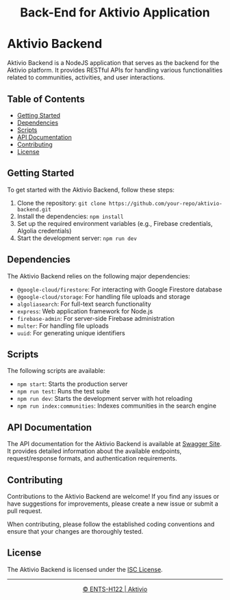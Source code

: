 <p align="center">
 <h1 align="center">Back-End for Aktivio Application</h1>
</p>

# Aktivio Backend

Aktivio Backend is a NodeJS application that serves as the backend for the Aktivio platform. It provides RESTful APIs for handling various functionalities related to communities, activities, and user interactions.

## Table of Contents

- [Getting Started](#getting-started)
- [Dependencies](#dependencies)
- [Scripts](#scripts)
- [API Documentation](#api-documentation)
- [Contributing](#contributing)
- [License](#license)

## Getting Started

To get started with the Aktivio Backend, follow these steps:

1. Clone the repository: `git clone https://github.com/your-repo/aktivio-backend.git`
2. Install the dependencies: `npm install`
3. Set up the required environment variables (e.g., Firebase credentials, Algolia credentials)
4. Start the development server: `npm run dev`

## Dependencies

The Aktivio Backend relies on the following major dependencies:

- `@google-cloud/firestore`: For interacting with Google Firestore database
- `@google-cloud/storage`: For handling file uploads and storage
- `algoliasearch`: For full-text search functionality
- `express`: Web application framework for Node.js
- `firebase-admin`: For server-side Firebase administration
- `multer`: For handling file uploads
- `uuid`: For generating unique identifiers

## Scripts

The following scripts are available:

- `npm start`: Starts the production server
- `npm run test`: Runs the test suite
- `npm run dev`: Starts the development server with hot reloading
- `npm run index:communities`: Indexes communities in the search engine

## API Documentation

The API documentation for the Aktivio Backend is available at [Swagger Site](https://capstone-entsh122.github.io/swagger-api-doc/#/). It provides detailed information about the available endpoints, request/response formats, and authentication requirements.

## Contributing

Contributions to the Aktivio Backend are welcome! If you find any issues or have suggestions for improvements, please create a new issue or submit a pull request.

When contributing, please follow the established coding conventions and ensure that your changes are thoroughly tested.

## License

The Aktivio Backend is licensed under the [ISC License](LICENSE).

---

<p align="center">
   <a href="https://github.com/capstone-entsh122">© ENTS-H122 | Aktivio</a>
</p>
